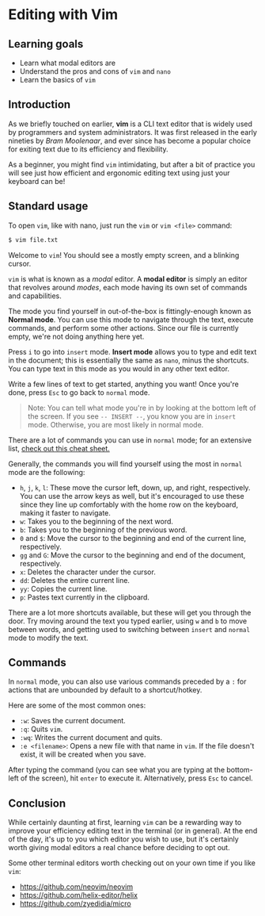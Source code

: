 # Editing with Vim

## Learning goals

- Learn what modal editors are
- Understand the pros and cons of `vim` and `nano`
- Learn the basics of `vim`

## Introduction

As we briefly touched on earlier, **vim** is a CLI text editor that is widely used by programmers and system administrators. It was first released in the early nineties by *Bram Moolenaar*, and ever since has become a popular choice for exiting text due to its efficiency and flexibility.

As a beginner, you might find `vim` intimidating, but after a bit of practice you will see just how efficient and ergonomic editing text using just your keyboard can be!

## Standard usage

To open `vim`, like with nano, just run the `vim` or `vim <file>` command:

```bash
$ vim file.txt
```

Welcome to `vim`! You should see a mostly empty screen, and a blinking cursor. 

`vim` is what is known as a *modal* editor. A **modal editor** is simply an editor that revolves around *modes*, each mode having its own set of commands and capabilities.

The mode you find yourself in out-of-the-box is fittingly-enough known as **Normal mode**. You can use this mode to navigate through the text, execute commands, and perform some other actions. Since our file is currently empty, we're not doing anything here yet.

Press `i` to go into `insert` mode. **Insert mode** allows you to type and edit text in the document; this is essentially the same as `nano`, minus the shortcuts. You can type text in this mode as you would in any other text editor.

Write a few lines of text to get started, anything you want! Once you're done, press `Esc` to go back to `normal` mode.

> Note: You can tell what mode you're in by looking at the bottom left of the screen. If you see `-- INSERT --`, you know you are in `insert` mode. Otherwise, you are most likely in normal mode.

There are a lot of commands you can use in `normal` mode; for an extensive list, [check out this cheat sheet.](https://vim.rtorr.com/)

Generally, the commands you will find yourself using the most in `normal` mode are the following:

- `h`, `j`, `k`, `l`: These move the cursor left, down, up, and right, respectively. You can use the arrow keys as well, but it's encouraged to use these since they line up comfortably with the home row on the keyboard, making it faster to navigate.
- `w`: Takes you to the beginning of the next word.
- `b`: Takes you to the beginning of the previous word.
- `0` and `$`: Move the cursor to the beginning and end of the current line, respectively.
- `gg` and `G`: Move the cursor to the beginning and end of the document, respectively.
- `x`: Deletes the character under the cursor.
- `dd`: Deletes the entire current line.
- `yy`: Copies the current line.
- `p`: Pastes text currently in the clipboard.

There are a lot more shortcuts available, but these will get you through the door. Try moving around the text you typed earlier, using `w` and `b` to move between words, and getting used to switching between `insert` and `normal` mode to modify the text.

## Commands

In `normal` mode, you can also use various commands preceded by a `:` for actions that are unbounded by default to a shortcut/hotkey.

Here are some of the most common ones:

- `:w`: Saves the current document.
- `:q`: Quits `vim`.
- `:wq`: Writes the current document and quits.
- `:e <filename>`: Opens a new file with that name in `vim`. If the file doesn't exist, it will be created when you save.

After typing the command (you can see what you are typing at the bottom-left of the screen), hit `enter` to execute it. Alternatively, press `Esc` to cancel.

## Conclusion

While certainly daunting at first, learning `vim` can be a rewarding way to improve your efficiency editing text in the terminal (or in general). At the end of the day, it's up to you which editor you wish to use, but it's certainly worth giving modal editors a real chance before deciding to opt out.

Some other terminal editors worth checking out on your own time if you like `vim`:

- https://github.com/neovim/neovim
- https://github.com/helix-editor/helix
- https://github.com/zyedidia/micro